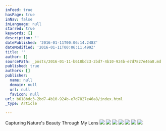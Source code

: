 ```yaml
---
inFeed: true
hasPage: true
inNav: false
inLanguage: null
starred: true
keywords: []
description: ''
datePublished: '2016-01-11T00:06:14.248Z'
dateModified: '2016-01-11T00:06:11.499Z'
title: ''
author: []
sourcePath: _posts/2016-01-11-b618bdc3-2bd7-4b10-924b-e7d7827e46a8.md
published: true
authors: []
publisher:
  name: null
  domain: null
  url: null
  favicon: null
url: b618bdc3-2bd7-4b10-924b-e7d7827e46a8/index.html
_type: Article

---
```

Capturing Nature's Beauty Through My Lens
![](https://the-grid-user-content.s3-us-west-2.amazonaws.com/55146927-f470-47ff-bb6b-bc53b46c9176.jpg)
![](https://the-grid-user-content.s3-us-west-2.amazonaws.com/3ce6ebfb-af2a-4d8d-8751-bb412c922707.jpg)
![](https://the-grid-user-content.s3-us-west-2.amazonaws.com/c5321a8a-16a5-4b83-922f-400f8c64e208.jpg)
![](https://the-grid-user-content.s3-us-west-2.amazonaws.com/732329ea-c293-4945-bb25-27016d914fb4.jpg)
![](https://the-grid-user-content.s3-us-west-2.amazonaws.com/27392662-d2d3-47ef-a029-3a2d0f78af92.jpg)
![](https://the-grid-user-content.s3-us-west-2.amazonaws.com/affef304-25c3-4146-b4f5-b7a2be8232b7.jpg)
![](https://the-grid-user-content.s3-us-west-2.amazonaws.com/3a41c77e-eeb7-4416-b3b8-3b1f24d65350.jpg)